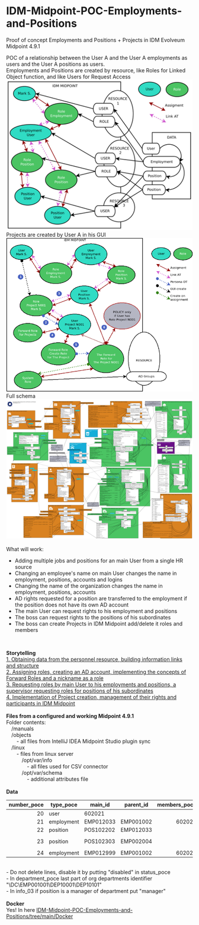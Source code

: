 # IDM-Midpoint-POC-Employments-and-Positions
Proof of concept Employments and Positions + Projects in IDM Evolveum Midpoint 4.9.1<br>

POC of a relationship between the User A and the User A employments as users and the User A positions as users.<br>
Employments and Positions are created by resource, like Roles for Linked Object function, and like Users for Request Access<br>
<img src="https://github.com/icookycom/IDM-Midpoint-POC-Employments-and-Positions/blob/main/manuals/POC%20Midpoint%20IDM%20Employee%20Employment%20Position%20001.jpg" border="0"></img><br>
Projects are created by User A in his GUI
<img src="https://github.com/icookycom/IDM-Midpoint-POC-Employments-and-Positions/blob/main/manuals/POC%20Projects%20IDM%20Midpoint%20000.png" border="0"></img><br>
Full schema
<img src="https://github.com/icookycom/IDM-Midpoint-POC-Employments-and-Positions/blob/main/manuals/POC%20Projects%20IDM%20Midpoint%20025.jpg" border="0"></img><br>
<br>
What will work:<br>
- Adding multiple jobs and positions for an main User from a single HR source<br>
- Changing an employee's name on main User changes the name in employment, positions, accounts and logins<br>
- Changing the name of the organization changes the name in employment, positions, accounts<br>
- AD rights requested for a position are transferred to the employment if the position does not have its own AD account<br>
- The main User can request rights to his employment and positions<br>
- The boss can request rights to the positions of his subordinates<br>
- The boss can create Projects in IDM Midpoint add/delete it roles and members<br>
<br>

<b>Storytelling</b><br>
<a href="https://habr.com/ru/articles/897396/">1. Obtaining data from the personnel resource, building information links and structure</a><br>
<a href="https://habr.com/ru/articles/904450/">2. Assigning roles, creating an AD account, implementing the concepts of Forward Roles and a nickname as a role</a><br>
<a href="https://habr.com/ru/articles/906408/">3. Requesting roles by main User to his employments and positions, a supervisor requesting roles for positions of his subordinates</a><br>
<a href="https://habr.com/ru/articles/912720/">4. Implementation of Project creation, management of their rights and participants in IDM Midpoint</a><br>
<br>
<b>Files from a configured and working Midpoint 4.9.1</b><br>
Folder contents:<br>
&emsp;/manuals<br>
&emsp;/objects<br>
&emsp;&emsp;- all files from IntelliJ IDEA Midpoint Studio plugin sync<br>
&emsp;/linux<br>
&emsp;&emsp;- files from linux server<br>
&emsp;&emsp;&emsp;/opt/var/info<br>
&emsp;&emsp;&emsp;&emsp;- all files used for CSV connector<br>
&emsp;&emsp;&emsp;/opt/var/schema<br>
&emsp;&emsp;&emsp;&emsp;- additional attributes file<br>
<br>
<b>Data</b><br>
<table class="table table-bordered table-hover table-condensed">
<thead><tr><th title="Field #1">number_poce</th>
<th title="Field #2">type_poce</th>
<th title="Field #3">main_id</th>
<th title="Field #4">parent_id</th>
<th title="Field #5">members_poce</th>
<th title="Field #6">member_of_poce</th>
<th title="Field #7">name_poce</th>
<th title="Field #8">grade_poce</th>
<th title="Field #9">title_poce</th>
<th title="Field #10">department_poce</th>
<th title="Field #11">subordinate_to_poce</th>
<th title="Field #12">status_poce</th>
<th title="Field #13">info_01</th>
<th title="Field #14">info_02</th>
<th title="Field #15">info_03</th>
</tr></thead>
<tbody><tr>
<td align="right">20</td>
<td>user</td>
<td>602021</td>
<td> </td>
<td align="right"></td>
<td>EMP012033,EMP012999</td>
<td> </td>
<td> </td>
<td> </td>
<td> </td>
<td> </td>
<td>active</td>
<td> </td>
<td> </td>
<td> </td>
</tr>
<tr>
<td align="right">21</td>
<td>employment</td>
<td>EMP012033</td>
<td>EMP001002</td>
<td align="right">602021</td>
<td>POS102202</td>
<td> </td>
<td> </td>
<td>Основное</td>
<td> </td>
<td> </td>
<td>active</td>
<td> </td>
<td> </td>
<td> </td>
</tr>
<tr>
<td align="right">22</td>
<td>position</td>
<td>POS102202</td>
<td>EMP012033</td>
<td align="right"></td>
<td> </td>
<td> </td>
<td> </td>
<td>Ревизорро</td>
<td>DEP20101</td>
<td> </td>
<td>active</td>
<td> </td>
<td> </td>
<td>default</td>
</tr>
<tr>
<td align="right">23</td>
<td>position</td>
<td>POS102303</td>
<td>EMP002004</td>
<td align="right"></td>
<td> </td>
<td> </td>
<td> </td>
<td>Главный Идеолог</td>
<td>DEP20101</td>
<td> </td>
<td>active</td>
<td> </td>
<td> </td>
<td>manager</td>
</tr>
<tr>
<td align="right">24</td>
<td>employment</td>
<td>EMP012999</td>
<td>EMP001002</td>
<td align="right">602021</td>
<td> </td>
<td> </td>
<td> </td>
<td>Тестовое</td>
<td> </td>
<td> </td>
<td>disabled</td>
<td> </td>
<td> </td>
<td> </td>
</tr>
</tbody></table>
<br>
- Do not delete lines, disable it by putting "disabled" in <b></b>status_poce</b><br>
- In department_poce last part of org departments identifier "\DC\EMP001001\DEP10001\DEP10101"<br>
- In info_03 if position is a manager of department put "manager"<br>
<br>
<b>Docker</b><br>
Yes! In here <a href="https://github.com/icookycom/IDM-Midpoint-POC-Employments-and-Positions/tree/main/Docker">IDM-Midpoint-POC-Employments-and-Positions/tree/main/Docker</a>
